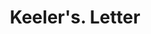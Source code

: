 ---
doi: 10.7916/D8F209SS
date_other: '1900'
date_other_textual: 1900-1909
form: correspondence
genre:
- Letters (correspondence)
name:
- Keeler's
object_in_context_url: https://biggert.cul.columbia.edu/items/view/ave_biggert_00832
subject_hierarchical_geographic:
- Albany, New York, United States
subject_name:
- Keeler's
title: Keeler's. Letter
sort_title: Keeler's. Letter
call_number: ave_biggert_00832
coordinates:
- 42.652499999999996,-73.75722222222223
pid: ave_biggert_00832
identifiers: ave_biggert_00832
permalink: /biggert/ave_biggert_00832/
layout: iiif-image-page
---